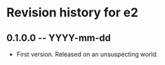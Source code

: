 # Revision history for e2

## 0.1.0.0 -- YYYY-mm-dd

* First version. Released on an unsuspecting world.
